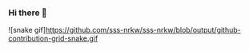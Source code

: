 ### Hi there 👋
![snake gif]https://github.com/sss-nrkw/sss-nrkw/blob/output/github-contribution-grid-snake.gif
